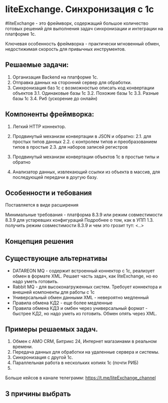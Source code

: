 # liteExchange. Синхронизация с 1с

#liteExchange - это фреймворк, содержащий большое количество готовых решений для выполнения задач синхронизации и интеграции на платформе 1с.

Ключевая особенность фреймворка - практически мгновенный обмен, недостижимая скорость для привычных инструментов.

## Решаемые задачи:
1. Организация Backend на платформе 1с.
2. Отправка данных на сторонний сервер для обработки.
3. Синхронизация баз 1с с возможностью описать код конвертации объектов
3.1. Одинаковые базы 1с
3.2. Похожие базы 1с
3.3. Разные базы 1с
3.4. Риб (ускорение до онлайн)

## Компоненты фреймворка:
1. Легкий HTTP коннектор.
2. Продвинутый механизм конвертации в JSON и обратно:
2.1. для простых типов данных
2.2. с контролем типов и преобразованием типов в простые
2.3. для наборов записей регистров

3. Продвинутый механизм конвертации объектов 1с в простые типы и обратно
4. Анализатор данных, извлекающий ссылки из объекта в массив, для последующей передачи в доугую базу.

## Особенности и тебования
Поставляется в виде расширения

Минимальные требования - платформа 8.3.9 или режим совместимости 8.3.9 для устаревших конфигураций
Подробнее о том, как в УПП 1.3. получить режим совместимости 8.3.9 и чем это грозит тут: <..>

## Концепция решения

## Существующие альтернативы
* DATAREON MQ - содержит встроенный коннектор с 1с, реализует обмен в формате XML. Решает часть задач, как liteExchange, но ео надо уметь готовить.
* Rabbit MQ - для высоконагруженных систем. Требоует коннектора и внешней компоненты для работы с 1с
* Универсальный обмен данными XML - невероятно медленный
* Правила обмена КД2 - еще более медленные
* Правила обмена КД3 и омбен через универсальный формат - быстрее КД2, но надо уметь из готовить. Обмен опять через XML.

## Примеры решаемых задач.
1. Обмен с AMO CRM, Битрикс 24, Интернет магазинами в реальном времени.
2. Передача данных для обработки на удаленные сервера и системы.
3. Синхронизация с другой 1с.
4. Параллельная работа в нескольких копиях 1с (почти РИБ)
5. 

Больше кейсов в канале телеграмм:
https://t.me/liteExchange_channel

## 3 причины выбрать
